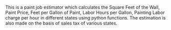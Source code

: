 This is a paint job estimator which calculates the Square Feet of the Wall, Paint Price, Feet per Gallon of Paint, Labor Hours per Gallon, 	Painting Labor charge per hour in different states using python functions.
The estimation is also made on the basis of sales tax of various states. 
